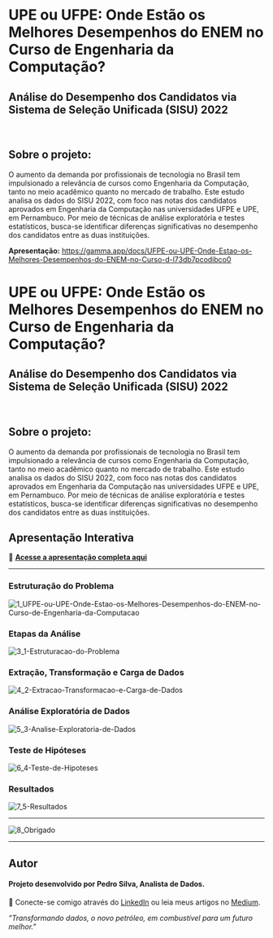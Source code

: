 # UPE ou UFPE: Onde Estão os Melhores Desempenhos do ENEM no Curso de Engenharia da Computação?
## Análise do Desempenho dos Candidatos via Sistema de Seleção Unificada (SISU) 2022
&nbsp;

## Sobre o projeto:
O aumento da demanda por profissionais de tecnologia no Brasil tem impulsionado a relevância de cursos como Engenharia da Computação, tanto no meio acadêmico quanto no mercado de trabalho. Este estudo analisa os dados do SISU 2022, com foco nas notas dos candidatos aprovados em Engenharia da Computação nas universidades UFPE e UPE, em Pernambuco. Por meio de técnicas de análise exploratória e testes estatísticos, busca-se identificar diferenças significativas no desempenho dos candidatos entre as duas instituições.

**Apresentação:** https://gamma.app/docs/UFPE-ou-UPE-Onde-Estao-os-Melhores-Desempenhos-do-ENEM-no-Curso-d-l73db7pcodibco0

# UPE ou UFPE: Onde Estão os Melhores Desempenhos do ENEM no Curso de Engenharia da Computação?

## Análise do Desempenho dos Candidatos via Sistema de Seleção Unificada (SISU) 2022

&nbsp;

## Sobre o projeto:

O aumento da demanda por profissionais de tecnologia no Brasil tem impulsionado a relevância de cursos como Engenharia da Computação, tanto no meio acadêmico quanto no mercado de trabalho. Este estudo analisa os dados do SISU 2022, com foco nas notas dos candidatos aprovados em Engenharia da Computação nas universidades UFPE e UPE, em Pernambuco. Por meio de técnicas de análise exploratória e testes estatísticos, busca-se identificar diferenças significativas no desempenho dos candidatos entre as duas instituições.

## Apresentação Interativa

🔗 [**Acesse a apresentação completa aqui**](https://gamma.app/docs/UFPE-ou-UPE-Onde-Estao-os-Melhores-Desempenhos-do-ENEM-no-Curso-d-l73db7pcodibco0)

---

### Estruturação do Problema
![1_UFPE-ou-UPE-Onde-Estao-os-Melhores-Desempenhos-do-ENEM-no-Curso-de-Engenharia-da-Computacao](https://github.com/user-attachments/assets/8f821e70-342a-41ef-a5f4-58e42f31c55d)

### Etapas da Análise
![3_1-Estruturacao-do-Problema](https://github.com/user-attachments/assets/18dd1818-9783-4add-8019-0a2770dddbf8)

### Extração, Transformação e Carga de Dados
![4_2-Extracao-Transformacao-e-Carga-de-Dados](https://github.com/user-attachments/assets/8d078c32-93a9-4545-8c76-3ec2e8f101dd)

### Análise Exploratória de Dados
![5_3-Analise-Exploratoria-de-Dados](https://github.com/user-attachments/assets/a8292fb3-66ee-481b-b119-c4f51b365f39)

### Teste de Hipóteses
![6_4-Teste-de-Hipoteses](https://github.com/user-attachments/assets/73c59071-93e8-42c3-a730-17dde6d42553)

### Resultados
![7_5-Resultados](https://github.com/user-attachments/assets/8a7a9662-caba-42bc-82b5-a9b22d7f3bf8)

---

![8_Obrigado](https://github.com/user-attachments/assets/765b1347-2fb0-4152-b537-3bdf0767acdd)

---

## Autor

#### Projeto desenvolvido por **Pedro Silva, Analista de Dados**.
📌 Conecte-se comigo através do [LinkedIn](inkedin.com/in/pedro-silva-1032a7243/) ou leia meus artigos no [Medium](https://medium.com/@pedroalves112020).

_"Transformando dados, o novo petróleo, em combustível para um futuro melhor."_
